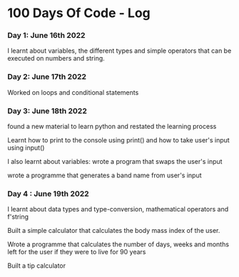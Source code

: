 # 100 Days Of Code - Log

### Day 1: June 16th 2022
I learnt about variables, the different types and simple operators that can be executed on numbers and string.
### Day 2: June 17th 2022
Worked on loops and conditional statements
### Day 3: June 18th 2022
found a new material to learn python and restated the learning process

Learnt how to print to the console using print() and how to take user's input using input()

I also learnt about variables: wrote a program that swaps the user's input

wrote a programme that generates a band name from user's input

### Day 4 : June 19th 2022
I learnt about data types and type-conversion, mathematical operators and f'string

Built a simple calculator that calculates the body mass index of the user.

Wrote a programme that calculates the number of days, weeks and months left for the user if they were to live for 90 years

Built a tip calculator
